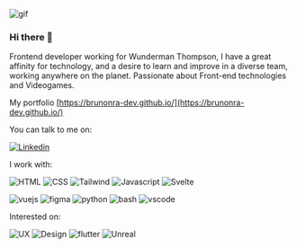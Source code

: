 ![gif](https://media0.giphy.com/media/ZVik7pBtu9dNS/giphy.gif?cid=ecf05e47f4c49baxbuouc87ht1bzj02z9fgpa8569b2wkrse&rid=giphy.gif&ct=g)
### Hi there 👋

Frontend developer working for Wunderman Thompson, I have a great affinity for technology, and a desire to learn and improve in a diverse team, working anywhere on the planet. Passionate about Front-end technologies and Videogames.

My portfolio [https://brunonra-dev.github.io/](https://brunonra-dev.github.io/)

You can talk to me on:

[![Linkedin](https://img.icons8.com/fluency/50/000000/linkedin.png)](https://www.linkedin.com/in/brunonra/)

I work with:

![HTML](https://img.icons8.com/color/50/html-5--v1.png "HTML")
![CSS](https://img.icons8.com/color/50/css3.png "CSS")
![Tailwind](https://img.icons8.com/color/50/tailwindcss.png "Tailwind")
![Javascript](https://img.icons8.com/color/50/000000/javascript--v1.png "Javascript")
![Svelte](https://img.icons8.com/doodle/50/000000/svetle.png "Svelte")

![vuejs](https://img.icons8.com/color/50/000000/vue-js.png "vuejs")
![figma](https://img.icons8.com/fluency/50/000000/figma.png "figma")
![python](https://img.icons8.com/color/48/000000/python--v1.png "python")
![bash](https://img.icons8.com/plasticine/50/000000/bash.png "bash")
![vscode](https://img.icons8.com/color/50/000000/visual-studio-code-2019.png "vscode")

Interested on:

![UX](https://img.icons8.com/external-soft-fill-juicy-fish/50/external-browser-user-experience-soft-fill-soft-fill-juicy-fish.png "UX")
![Design](https://img.icons8.com/office/50/design.png "Design")
![flutter](https://img.icons8.com/fluency/50/000000/flutter.png "flutter")
![Unreal](https://img.icons8.com/nolan/50/unreal-engine.png "Unreal")

